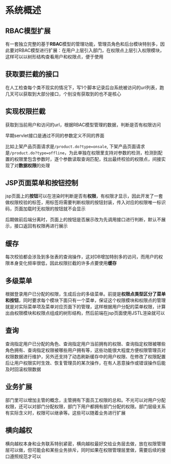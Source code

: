 # 系统概述

## RBAC模型扩展

有一套独立完整的基于**RBAC**模型的管理功能，管理员角色和后台模块特别多，因此要对RBAC模型进行扩展：在用户上层引入部门，在权限点上层引入权限模块，这样可以以树形结构查看用户和权限点，便于使用

## 获取要拦截的接口

在人工检查每个类不现实的情况下，写1个脚本记录后台系统被访问的url列表，跑几天可以获取到大部分接口，个别没有获取到的也不是核心

## 实现权限拦截

获取到当前用户和访问的url，根据RBAC模型管理的数据，判断是否有权限访问

早期servlet接口是通过不同的参数定义不同的界面

比如上架产品页面请求是`/product.do?type=onsale`, 下架产品页面请求是`/product.do?type=offline`，为此单独在权限里支持对参数的检测，检测到配置的权限里包含参数时，逐个参数读取查询匹配，找出最终校验的权限点，间接实现了对**数据权限**的处理

## JSP页面菜单和按钮控制

jsp页面上的**按钮**可以在渲染时判断是否有**权限**，有权限才显示，因此开发了一套做权限校验的标签，用标签将需要判断权限的按钮封装，传入对应的权限唯一标识码，页面加载时无权限的按钮就不会显示

后期做前后端分离时，页面上的按钮是否展示改为先调用接口进行判断，默认不展示，接口返回有权限再进行展示

## 缓存

每次校验都会涉及到多张表的查询操作，这对DB增加特别多的访问，而用户的权限本身变化频率很低，因此权限拦截的许多点要使用**缓存**

## 多级菜单

根据登录用户已分配的权限，生成后台的多级菜单。前提是**权限点类型区分了菜单和按钮**，同时要求每个模块下面只有一个菜单，保证这个权限模块和权限点的管理就是对实际菜单项及菜单对应页面下的管理，这样根据用户分配的菜单权限，计算出由权限模块和权限点组成的树形结构，然后前端在jsp页面使用JSTL渲染就可以

## 查询

查询指定用户已分配的角色、查询指定用户当前拥有的权限、查询指定权限被哪些角色拥有、查询指定权限被哪些用户拥有等，这些功能很大程度方便权限管理员对权限数据进行维护，另外还支持了动态刷新缓存中的用户权限、在修改了权限配置后让用户权限实时生效、恢复管理员的某次操作，在有人恶意操作或错误操作后能及时回滚权限数据

## 业务扩展

部门里可以增加主管的概念，主管拥有下面员工权限的总和。不光可以对用户分配权限，还可以对部门分配权限，部门下用户都拥有部门分配的权限。部门层级关系有实际含义时，权限可以继承等。这些可以随着业务进行扩展

## 横向越权

横向越权本身和业务联系特别紧密，横向越权最好交给业务层去做，放在权限管理层可以做，但可能会和某些业务排斥，同时如果在权限管理层里做，需要后续的接口遵照规范才可以